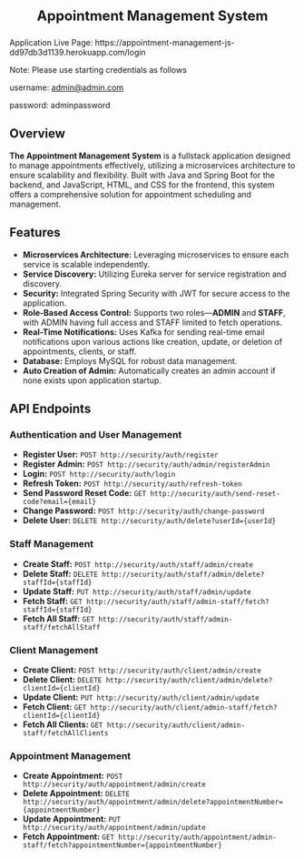 <p align="center" style="font-size: 24px;"><b>Appointment Management System</b></p>
Application Live Page: https://appointment-management-js-dd97db3d1139.herokuapp.com/login

Note: Please use starting credentials as follows

username: admin@admin.com

password: adminpassword

## Overview

**The Appointment Management System** is a fullstack application designed to manage appointments effectively, utilizing a microservices architecture to ensure scalability and flexibility. Built with Java and Spring Boot for the backend, and JavaScript, HTML, and CSS for the frontend, this system offers a comprehensive solution for appointment scheduling and management.

## Features

- **Microservices Architecture:** Leveraging microservices to ensure each service is scalable independently.
- **Service Discovery:** Utilizing Eureka server for service registration and discovery.
- **Security:** Integrated Spring Security with JWT for secure access to the application.
- **Role-Based Access Control:** Supports two roles—**ADMIN** and **STAFF**, with ADMIN having full access and STAFF limited to fetch operations.
- **Real-Time Notifications:** Uses Kafka for sending real-time email notifications upon various actions like creation, update, or deletion of appointments, clients, or staff.
- **Database:** Employs MySQL for robust data management.
- **Auto Creation of Admin:** Automatically creates an admin account if none exists upon application startup.

## API Endpoints

### Authentication and User Management

- **Register User:** `POST http://security/auth/register`
- **Register Admin:** `POST http://security/auth/admin/registerAdmin`
- **Login:** `POST http://security/auth/login`
- **Refresh Token:** `POST http://security/auth/refresh-token`
- **Send Password Reset Code:** `GET http://security/auth/send-reset-code?email={email}`
- **Change Password:** `POST http://security/auth/change-password`
- **Delete User:** `DELETE http://security/auth/delete?userId={userId}`

### Staff Management

- **Create Staff:** `POST http://security/auth/staff/admin/create`
- **Delete Staff:** `DELETE http://security/auth/staff/admin/delete?staffId={staffId}`
- **Update Staff:** `PUT http://security/auth/staff/admin/update`
- **Fetch Staff:** `GET http://security/auth/staff/admin-staff/fetch?staffId={staffId}`
- **Fetch All Staff:** `GET http://security/auth/staff/admin-staff/fetchAllStaff`

### Client Management

- **Create Client:** `POST http://security/auth/client/admin/create`
- **Delete Client:** `DELETE http://security/auth/client/admin/delete?clientId={clientId}`
- **Update Client:** `PUT http://security/auth/client/admin/update`
- **Fetch Client:** `GET http://security/auth/client/admin-staff/fetch?clientId={clientId}`
- **Fetch All Clients:** `GET http://security/auth/client/admin-staff/fetchAllClients`

### Appointment Management

- **Create Appointment:** `POST http://security/auth/appointment/admin/create`
- **Delete Appointment:** `DELETE http://security/auth/appointment/admin/delete?appointmentNumber={appointmentNumber}`
- **Update Appointment:** `PUT http://security/auth/appointment/admin/update`
- **Fetch Appointment:** `GET http://security/auth/appointment/admin-staff/fetch?appointmentNumber={appointmentNumber}`
